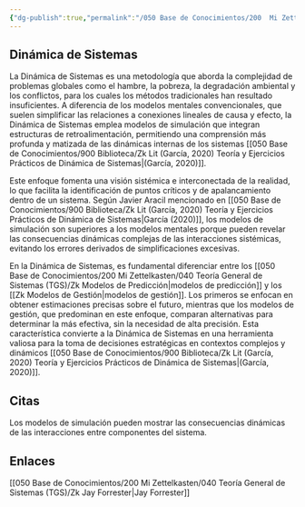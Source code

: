 ```yaml
---
{"dg-publish":true,"permalink":"/050 Base de Conocimientos/200  Mi Zettelkasten/040 Teoría General de Sistemas (TGS)/Zk Dinámica de Sistemas/","tags":["sistema"]}
---
```



## Dinámica de Sistemas
La Dinámica de Sistemas es una metodología que aborda la complejidad de problemas globales como el hambre, la pobreza, la degradación ambiental y los conflictos, para los cuales los métodos tradicionales han resultado insuficientes. A diferencia de los modelos mentales convencionales, que suelen simplificar las relaciones a conexiones lineales de causa y efecto, la Dinámica de Sistemas emplea modelos de simulación que integran estructuras de retroalimentación, permitiendo una comprensión más profunda y matizada de las dinámicas internas de los sistemas [[050 Base de Conocimientos/900 Biblioteca/Zk Lit (García, 2020) Teoría y Ejercicios Prácticos de Dinámica de Sistemas\|(García, 2020)]].

Este enfoque fomenta una visión sistémica e interconectada de la realidad, lo que facilita la identificación de puntos críticos y de apalancamiento dentro de un sistema. Según Javier Aracil mencionado en [[050 Base de Conocimientos/900 Biblioteca/Zk Lit (García, 2020) Teoría y Ejercicios Prácticos de Dinámica de Sistemas\|García (2020)]], los modelos de simulación son superiores a los modelos mentales porque pueden revelar las consecuencias dinámicas complejas de las interacciones sistémicas, evitando los errores derivados de simplificaciones excesivas.

En la Dinámica de Sistemas, es fundamental diferenciar entre los [[050 Base de Conocimientos/200  Mi Zettelkasten/040 Teoría General de Sistemas (TGS)/Zk Modelos de Predicción\|modelos de predicción]] y los [[Zk Modelos de Gestión\|modelos de gestión]]. Los primeros se enfocan en obtener estimaciones precisas sobre el futuro, mientras que los modelos de gestión, que predominan en este enfoque, comparan alternativas para determinar la más efectiva, sin la necesidad de alta precisión. Esta característica convierte a la Dinámica de Sistemas en una herramienta valiosa para la toma de decisiones estratégicas en contextos complejos y dinámicos [[050 Base de Conocimientos/900 Biblioteca/Zk Lit (García, 2020) Teoría y Ejercicios Prácticos de Dinámica de Sistemas\|(García, 2020)]].

## Citas
Los modelos de simulación pueden mostrar las consecuencias dinámicas de las interacciones entre componentes del sistema.

## Enlaces
[[050 Base de Conocimientos/200  Mi Zettelkasten/040 Teoría General de Sistemas (TGS)/Zk Jay Forrester\|Jay Forrester]]
